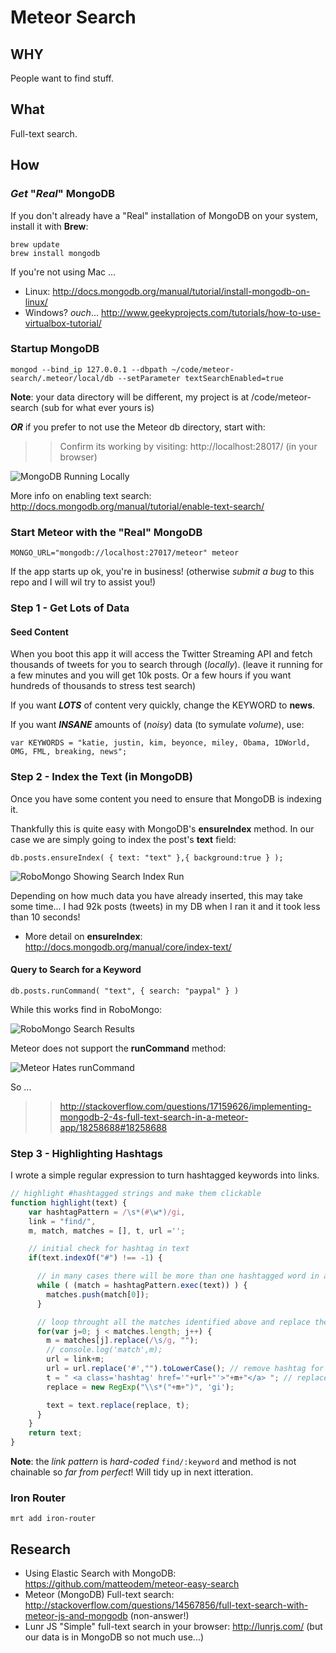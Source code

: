 # Meteor Search

## WHY

People want to find stuff.

## What

Full-text search.


## How

### *Get* "*Real*" MongoDB

If you don't already have a "Real" installation of MongoDB on your system,
install it with **Brew**:

```
brew update
brew install mongodb
```

If you're not using Mac ...

- Linux: http://docs.mongodb.org/manual/tutorial/install-mongodb-on-linux/
- Windows? *ouch*... http://www.geekyprojects.com/tutorials/how-to-use-virtualbox-tutorial/

### Startup MongoDB

```
mongod --bind_ip 127.0.0.1 --dbpath ~/code/meteor-search/.meteor/local/db --setParameter textSearchEnabled=true
```
**Note**: your data directory will be different, my project is at /code/meteor-search
(sub for what ever yours is)

***OR*** if you prefer to not use the Meteor db directory, start with:




>> Confirm its working by visiting: http://localhost:28017/ (in your browser)

![MongoDB Running Locally](http://i.imgur.com/EyKEe6l.png)

More info on enabling text search: http://docs.mongodb.org/manual/tutorial/enable-text-search/

### Start Meteor with the "Real" MongoDB

```
MONGO_URL="mongodb://localhost:27017/meteor" meteor
```

If the app starts up ok, you're in business!
(otherwise *submit a bug* to this repo and I will wil try to assist you!)


### Step 1 - Get Lots of Data

#### Seed Content

When you boot this app it will access the Twitter Streaming API and fetch 
thousands of tweets for you to search through (*locally*).
(leave it running for a few minutes and you will get 10k posts. 
Or a few hours if you want hundreds of thousands to stress test search)

If you want ***LOTS*** of content very quickly, change the KEYWORD to **news**.

If you want ***INSANE*** amounts of (*noisy*) data 
(to symulate *volume*), use:
```
var KEYWORDS = "katie, justin, kim, beyonce, miley, Obama, 1DWorld, OMG, FML, breaking, news";
```

### Step 2 - Index the Text (in MongoDB)

Once you have some content you need to ensure that MongoDB is indexing it.

Thankfully this is quite easy with MongoDB's **ensureIndex** method.
In our case we are simply going to index the post's **text** field:

```
db.posts.ensureIndex( { text: "text" },{ background:true } );
```

![RoboMongo Showing Search Index Run](http://i.imgur.com/gSUQliP.png)

Depending on how much data you have already inserted, this may take some time...
I had 92k posts (tweets) in my DB when I ran it and it took less than 10 seconds!

- More detail on **ensureIndex**: http://docs.mongodb.org/manual/core/index-text/

#### Query to Search for a Keyword

```
db.posts.runCommand( "text", { search: "paypal" } )
```

While this works find in RoboMongo:

![RoboMongo Search Results](http://i.imgur.com/KYW2jYc.png)


Meteor does not support the **runCommand** method:

![Meteor Hates runCommand](http://i.imgur.com/x62G6N4.png)

So ... 

>> http://stackoverflow.com/questions/17159626/implementing-mongodb-2-4s-full-text-search-in-a-meteor-app/18258688#18258688



### Step 3 - Highlighting Hashtags

I wrote a simple regular expression to turn hashtagged keywords into links.

```javascript
// highlight #hashtagged strings and make them clickable
function highlight(text) {
	var hashtagPattern = /\s*(#\w*)/gi, 
	link = "find/", 
	m, match, matches = [], t, url ='';

	// initial check for hashtag in text
	if(text.indexOf("#") !== -1) {   

      // in many cases there will be more than one hashtagged word in a block of text 
      while ( (match = hashtagPattern.exec(text)) ) {
        matches.push(match[0]);
      }

      // loop throught all the matches identified above and replace them with a bold colored text
      for(var j=0; j < matches.length; j++) {
        m = matches[j].replace(/\s/g, "");
        // console.log('match',m);
        url = link+m;
        url = url.replace('#',"").toLowerCase(); // remove hashtag for lookup
        t = " <a class='hashtag' href='"+url+"'>"+m+"</a> "; // replace with
        replace = new RegExp("\\s*("+m+")", 'gi');

        text = text.replace(replace, t);
      }
    }
    return text;
}
```

**Note**: the *link pattern* is *hard-coded* `find/:keyword` and method is not 
chainable so *far from perfect*! Will tidy up in next itteration.





### Iron Router

```
mrt add iron-router
```



## Research

- Using Elastic Search with MongoDB: https://github.com/matteodem/meteor-easy-search
- Meteor (MongoDB) Full-text search: http://stackoverflow.com/questions/14567856/full-text-search-with-meteor-js-and-mongodb (non-answer!)
- Lunr JS "Simple" full-text search in your browser: http://lunrjs.com/ 
(but our data is in MongoDB so not much use...)

